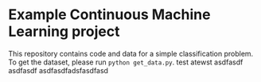 # Example Continuous Machine Learning project

This repository contains code and data for a simple classification problem. To get the dataset, please run `python get_data.py`.
test
atewst
asdfasdf
asdfasdf
asdfasdfadsfasdfasd
